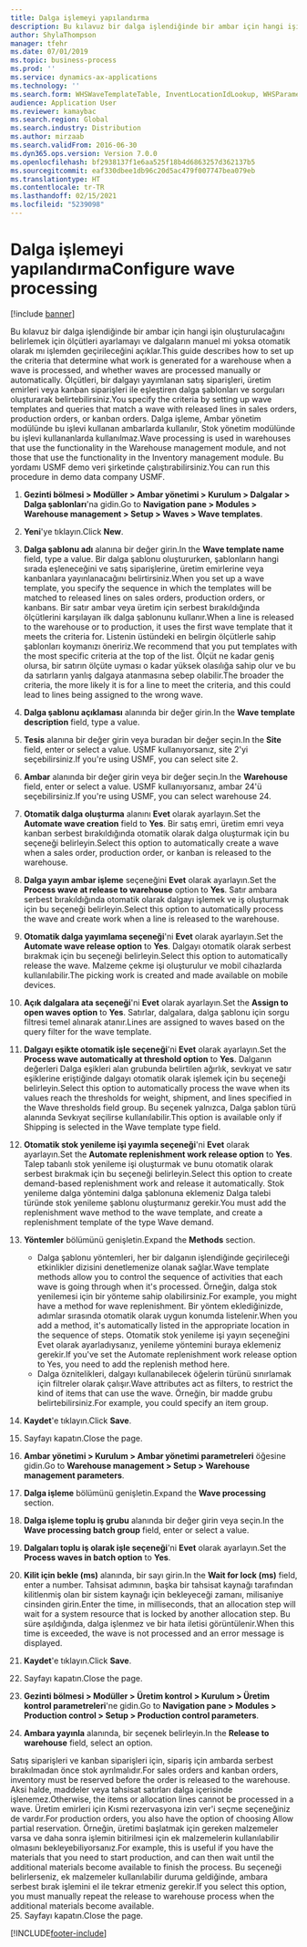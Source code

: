 ```yaml
---
title: Dalga işlemeyi yapılandırma
description: Bu kılavuz bir dalga işlendiğinde bir ambar için hangi işin oluşturulacağını belirlemek için ölçütleri ayarlamayı ve dalgaların manuel mi yoksa otomatik olarak mı işlemden geçirileceğini açıklar.
author: ShylaThompson
manager: tfehr
ms.date: 07/01/2019
ms.topic: business-process
ms.prod: ''
ms.service: dynamics-ax-applications
ms.technology: ''
ms.search.form: WHSWaveTemplateTable, InventLocationIdLookup, WHSParameters, ProdParameters, whswavetablecreatenew, WHSWaveTable, WHSWaveAttributes, WHSKanbanWaveTable, WHSWaveTableListPage, WHSKanbanWaveTableListPage
audience: Application User
ms.reviewer: kamaybac
ms.search.region: Global
ms.search.industry: Distribution
ms.author: mirzaab
ms.search.validFrom: 2016-06-30
ms.dyn365.ops.version: Version 7.0.0
ms.openlocfilehash: bf2938137f1e6aa525f18b4d6863257d362137b5
ms.sourcegitcommit: eaf330dbee1db96c20d5ac479f007747bea079eb
ms.translationtype: HT
ms.contentlocale: tr-TR
ms.lasthandoff: 02/15/2021
ms.locfileid: "5239098"
---
```

# <a name="configure-wave-processing"></a><span data-ttu-id="9c7d8-103">Dalga işlemeyi yapılandırma</span><span class="sxs-lookup"><span data-stu-id="9c7d8-103">Configure wave processing</span></span>

[!include [banner](../../includes/banner.md)]

<span data-ttu-id="9c7d8-104">Bu kılavuz bir dalga işlendiğinde bir ambar için hangi işin oluşturulacağını belirlemek için ölçütleri ayarlamayı ve dalgaların manuel mi yoksa otomatik olarak mı işlemden geçirileceğini açıklar.</span><span class="sxs-lookup"><span data-stu-id="9c7d8-104">This guide describes how to set up the criteria that determine what work is generated for a warehouse when a wave is processed, and whether waves are processed manually or automatically.</span></span> <span data-ttu-id="9c7d8-105">Ölçütleri, bir dalgayı yayımlanan satış siparişleri, üretim emirleri veya kanban siparişleri ile eşleştiren dalga şablonları ve sorguları oluşturarak belirtebilirsiniz.</span><span class="sxs-lookup"><span data-stu-id="9c7d8-105">You specify the criteria by setting up wave templates and queries that match a wave with released lines in sales orders, production orders, or kanban orders.</span></span> <span data-ttu-id="9c7d8-106">Dalga işleme, Ambar yönetim modülünde bu işlevi kullanan ambarlarda kullanılır, Stok yönetim modülünde bu işlevi kullananlarda kullanılmaz.</span><span class="sxs-lookup"><span data-stu-id="9c7d8-106">Wave processing is used in warehouses that use the functionality in the Warehouse management module, and not those that use the functionality in the Inventory management module.</span></span> <span data-ttu-id="9c7d8-107">Bu yordamı USMF demo veri şirketinde çalıştırabilirsiniz.</span><span class="sxs-lookup"><span data-stu-id="9c7d8-107">You can run this procedure in demo data company USMF.</span></span>

1. <span data-ttu-id="9c7d8-108">**Gezinti bölmesi > Modüller > Ambar yönetimi > Kurulum > Dalgalar > Dalga şablonları**'na gidin.</span><span class="sxs-lookup"><span data-stu-id="9c7d8-108">Go to **Navigation pane > Modules > Warehouse management > Setup > Waves > Wave templates**.</span></span>
2. <span data-ttu-id="9c7d8-109">**Yeni**'ye tıklayın.</span><span class="sxs-lookup"><span data-stu-id="9c7d8-109">Click **New**.</span></span>
3. <span data-ttu-id="9c7d8-110">**Dalga şablonu adı** alanına bir değer girin.</span><span class="sxs-lookup"><span data-stu-id="9c7d8-110">In the **Wave template name** field, type a value.</span></span> <span data-ttu-id="9c7d8-111">Bir dalga şablonu oluştururken, şablonların hangi sırada eşleneceğini ve satış siparişlerine, üretim emirlerine veya kanbanlara yayınlanacağını belirtirsiniz.</span><span class="sxs-lookup"><span data-stu-id="9c7d8-111">When you set up a wave template, you specify the sequence in which the templates will be matched to released lines on sales orders, production orders, or kanbans.</span></span> <span data-ttu-id="9c7d8-112">Bir satır ambar veya üretim için serbest bırakıldığında ölçütlerini karşılayan ilk dalga şablonunu kullanır.</span><span class="sxs-lookup"><span data-stu-id="9c7d8-112">When a line is released to the warehouse or to production, it uses the first wave template that it meets the criteria for.</span></span> <span data-ttu-id="9c7d8-113">Listenin üstündeki en belirgin ölçütlerle sahip şablonları koymanızı öneririz.</span><span class="sxs-lookup"><span data-stu-id="9c7d8-113">We recommend that you put templates with the most specific criteria at the top of the list.</span></span> <span data-ttu-id="9c7d8-114">Ölçüt ne kadar geniş olursa, bir satırın ölçüte uyması o kadar yüksek olasılığa sahip olur ve bu da satırların yanlış dalgaya atanmasına sebep olabilir.</span><span class="sxs-lookup"><span data-stu-id="9c7d8-114">The broader the criteria, the more likely it is for a line to meet the criteria, and this could lead to lines being assigned to the wrong wave.</span></span>  
4. <span data-ttu-id="9c7d8-115">**Dalga şablonu açıklaması** alanında bir değer girin.</span><span class="sxs-lookup"><span data-stu-id="9c7d8-115">In the **Wave template description** field, type a value.</span></span>
5. <span data-ttu-id="9c7d8-116">**Tesis** alanına bir değer girin veya buradan bir değer seçin.</span><span class="sxs-lookup"><span data-stu-id="9c7d8-116">In the **Site** field, enter or select a value.</span></span> <span data-ttu-id="9c7d8-117">USMF kullanıyorsanız, site 2'yi seçebilirsiniz.</span><span class="sxs-lookup"><span data-stu-id="9c7d8-117">If you're using USMF, you can select site 2.</span></span>  
6. <span data-ttu-id="9c7d8-118">**Ambar** alanında bir değer girin veya bir değer seçin.</span><span class="sxs-lookup"><span data-stu-id="9c7d8-118">In the **Warehouse** field, enter or select a value.</span></span> <span data-ttu-id="9c7d8-119">USMF kullanıyorsanız, ambar 24'ü seçebilirsiniz.</span><span class="sxs-lookup"><span data-stu-id="9c7d8-119">If you're using USMF, you can select warehouse 24.</span></span>  
7. <span data-ttu-id="9c7d8-120">**Otomatik dalga oluşturma** alanını **Evet** olarak ayarlayın.</span><span class="sxs-lookup"><span data-stu-id="9c7d8-120">Set the **Automate wave creation** field to **Yes**.</span></span> <span data-ttu-id="9c7d8-121">Bir satış emri, üretim emri veya kanban serbest bırakıldığında otomatik olarak dalga oluşturmak için bu seçeneği belirleyin.</span><span class="sxs-lookup"><span data-stu-id="9c7d8-121">Select this option to automatically create a wave when a sales order, production order, or kanban is released to the warehouse.</span></span>  
8. <span data-ttu-id="9c7d8-122">**Dalga yayın ambar işleme** seçeneğini **Evet** olarak ayarlayın.</span><span class="sxs-lookup"><span data-stu-id="9c7d8-122">Set the **Process wave at release to warehouse** option to **Yes**.</span></span> <span data-ttu-id="9c7d8-123">Satır ambara serbest bırakıldığında otomatik olarak dalgayı işlemek ve iş oluşturmak için bu seçeneği belirleyin.</span><span class="sxs-lookup"><span data-stu-id="9c7d8-123">Select this option to automatically process the wave and create work when a line is released to the warehouse.</span></span>  
9. <span data-ttu-id="9c7d8-124">**Otomatik dalga yayımlama seçeneği**'ni **Evet** olarak ayarlayın.</span><span class="sxs-lookup"><span data-stu-id="9c7d8-124">Set the **Automate wave release option** to **Yes**.</span></span> <span data-ttu-id="9c7d8-125">Dalgayı otomatik olarak serbest bırakmak için bu seçeneği belirleyin.</span><span class="sxs-lookup"><span data-stu-id="9c7d8-125">Select this option to automatically release the wave.</span></span> <span data-ttu-id="9c7d8-126">Malzeme çekme işi oluşturulur ve mobil cihazlarda kullanılabilir.</span><span class="sxs-lookup"><span data-stu-id="9c7d8-126">The picking work is created and made available on mobile devices.</span></span>  
10. <span data-ttu-id="9c7d8-127">**Açık dalgalara ata seçeneği**'ni **Evet** olarak ayarlayın.</span><span class="sxs-lookup"><span data-stu-id="9c7d8-127">Set the **Assign to open waves option** to **Yes**.</span></span> <span data-ttu-id="9c7d8-128">Satırlar, dalgalara, dalga şablonu için sorgu filtresi temel alınarak atanır.</span><span class="sxs-lookup"><span data-stu-id="9c7d8-128">Lines are assigned to waves based on the query filter for the wave template.</span></span>  
11. <span data-ttu-id="9c7d8-129">**Dalgayı eşikte otomatik işle seçeneği**'ni **Evet** olarak ayarlayın.</span><span class="sxs-lookup"><span data-stu-id="9c7d8-129">Set the **Process wave automatically at threshold option** to **Yes**.</span></span> <span data-ttu-id="9c7d8-130">Dalganın değerleri Dalga eşikleri alan grubunda belirtilen ağırlık, sevkıyat ve satır eşiklerine eriştiğinde dalgayı otomatik olarak işlemek için bu seçeneği belirleyin.</span><span class="sxs-lookup"><span data-stu-id="9c7d8-130">Select this option to automatically process the wave when its values reach the thresholds for weight, shipment, and lines specified in the Wave thresholds field group.</span></span> <span data-ttu-id="9c7d8-131">Bu seçenek yalnızca, Dalga şablon türü alanında Sevkıyat seçilirse kullanılabilir.</span><span class="sxs-lookup"><span data-stu-id="9c7d8-131">This option is available only if Shipping is selected in the Wave template type field.</span></span>  
12. <span data-ttu-id="9c7d8-132">**Otomatik stok yenileme işi yayımla seçeneği**'ni **Evet** olarak ayarlayın.</span><span class="sxs-lookup"><span data-stu-id="9c7d8-132">Set the **Automate replenishment work release option** to **Yes**.</span></span> <span data-ttu-id="9c7d8-133">Talep tabanlı stok yenileme işi oluşturmak ve bunu otomatik olarak serbest bırakmak için bu seçeneği belirleyin.</span><span class="sxs-lookup"><span data-stu-id="9c7d8-133">Select this option to create demand-based replenishment work and release it automatically.</span></span> <span data-ttu-id="9c7d8-134">Stok yenileme dalga yöntemini dalga şablonuna eklemeniz Dalga talebi türünde stok yenileme şablonu oluşturmanız gerekir.</span><span class="sxs-lookup"><span data-stu-id="9c7d8-134">You must add the replenishment wave method to the wave template, and create a replenishment template of the type Wave demand.</span></span>  
13. <span data-ttu-id="9c7d8-135">**Yöntemler** bölümünü genişletin.</span><span class="sxs-lookup"><span data-stu-id="9c7d8-135">Expand the **Methods** section.</span></span>

    - <span data-ttu-id="9c7d8-136">Dalga şablonu yöntemleri, her bir dalganın işlendiğinde geçirileceği etkinlikler dizisini denetlemenize olanak sağlar.</span><span class="sxs-lookup"><span data-stu-id="9c7d8-136">Wave template methods allow you to control the sequence of activities that each wave is going through when it's processed.</span></span> <span data-ttu-id="9c7d8-137">Örneğin, dalga stok yenilemesi için bir yönteme sahip olabilirsiniz.</span><span class="sxs-lookup"><span data-stu-id="9c7d8-137">For example, you might have a method for wave replenishment.</span></span> <span data-ttu-id="9c7d8-138">Bir yöntem eklediğinizde, adımlar sırasında otomatik olarak uygun konumda listelenir.</span><span class="sxs-lookup"><span data-stu-id="9c7d8-138">When you add a method, it's automatically listed in the appropriate location in the sequence of steps.</span></span> <span data-ttu-id="9c7d8-139">Otomatik stok yenileme işi yayın seçeneğini Evet olarak ayarladıysanız, yenileme yöntemini buraya eklemeniz gerekir.</span><span class="sxs-lookup"><span data-stu-id="9c7d8-139">If you've set the Automate replenishment work release option to Yes, you need to add the replenish method here.</span></span>  
    - <span data-ttu-id="9c7d8-140">Dalga öznitelikleri, dalgayı kullanabilecek öğelerin türünü sınırlamak için filtreler olarak çalışır.</span><span class="sxs-lookup"><span data-stu-id="9c7d8-140">Wave attributes act as filters, to restrict the kind of items that can use the wave.</span></span> <span data-ttu-id="9c7d8-141">Örneğin, bir madde grubu belirtebilirsiniz.</span><span class="sxs-lookup"><span data-stu-id="9c7d8-141">For example, you could specify an item group.</span></span>  
14. <span data-ttu-id="9c7d8-142">**Kaydet**'e tıklayın.</span><span class="sxs-lookup"><span data-stu-id="9c7d8-142">Click **Save**.</span></span>
15. <span data-ttu-id="9c7d8-143">Sayfayı kapatın.</span><span class="sxs-lookup"><span data-stu-id="9c7d8-143">Close the page.</span></span>
16. <span data-ttu-id="9c7d8-144">**Ambar yönetimi > Kurulum > Ambar yönetimi parametreleri** öğesine gidin.</span><span class="sxs-lookup"><span data-stu-id="9c7d8-144">Go to **Warehouse management > Setup > Warehouse management parameters**.</span></span>
17. <span data-ttu-id="9c7d8-145">**Dalga işleme** bölümünü genişletin.</span><span class="sxs-lookup"><span data-stu-id="9c7d8-145">Expand the **Wave processing** section.</span></span>
18. <span data-ttu-id="9c7d8-146">**Dalga işleme toplu iş grubu** alanında bir değer girin veya seçin.</span><span class="sxs-lookup"><span data-stu-id="9c7d8-146">In the **Wave processing batch group** field, enter or select a value.</span></span>
19. <span data-ttu-id="9c7d8-147">**Dalgaları toplu iş olarak işle seçeneği**'ni **Evet** olarak ayarlayın.</span><span class="sxs-lookup"><span data-stu-id="9c7d8-147">Set the **Process waves in batch option** to **Yes**.</span></span>
20. <span data-ttu-id="9c7d8-148">**Kilit için bekle (ms)** alanında, bir sayı girin.</span><span class="sxs-lookup"><span data-stu-id="9c7d8-148">In the **Wait for lock (ms)** field, enter a number.</span></span> <span data-ttu-id="9c7d8-149">Tahsisat adımının, başka bir tahsisat kaynağı tarafından kilitlenmiş olan bir sistem kaynağı için bekleyeceği zamanı, milisaniye cinsinden girin.</span><span class="sxs-lookup"><span data-stu-id="9c7d8-149">Enter the time, in milliseconds, that an allocation step will wait for a system resource that is locked by another allocation step.</span></span> <span data-ttu-id="9c7d8-150">Bu süre aşıldığında, dalga işlenmez ve bir hata iletisi görüntülenir.</span><span class="sxs-lookup"><span data-stu-id="9c7d8-150">When this time is exceeded, the wave is not processed and an error message is displayed.</span></span>  
21. <span data-ttu-id="9c7d8-151">**Kaydet**'e tıklayın.</span><span class="sxs-lookup"><span data-stu-id="9c7d8-151">Click **Save**.</span></span>
22. <span data-ttu-id="9c7d8-152">Sayfayı kapatın.</span><span class="sxs-lookup"><span data-stu-id="9c7d8-152">Close the page.</span></span>
23. <span data-ttu-id="9c7d8-153">**Gezinti bölmesi > Modüller > Üretim kontrol > Kurulum > Üretim kontrol parametreleri**'ne gidin.</span><span class="sxs-lookup"><span data-stu-id="9c7d8-153">Go to **Navigation pane > Modules > Production control > Setup > Production control parameters**.</span></span>
24. <span data-ttu-id="9c7d8-154">**Ambara yayınla** alanında, bir seçenek belirleyin.</span><span class="sxs-lookup"><span data-stu-id="9c7d8-154">In the **Release to warehouse** field, select an option.</span></span>

<span data-ttu-id="9c7d8-155">Satış siparişleri ve kanban siparişleri için, sipariş için ambarda serbest bırakılmadan önce stok ayrılmalıdır.</span><span class="sxs-lookup"><span data-stu-id="9c7d8-155">For sales orders and kanban orders, inventory must be reserved before the order is released to the warehouse.</span></span> <span data-ttu-id="9c7d8-156">Aksi halde, maddeler veya tahsisat satırları dalga içerisinde işlenemez.</span><span class="sxs-lookup"><span data-stu-id="9c7d8-156">Otherwise, the items or allocation lines cannot be processed in a wave.</span></span> <span data-ttu-id="9c7d8-157">Üretim emirleri için Kısmi rezervasyona izin ver'i seçme seçeneğiniz de vardır.</span><span class="sxs-lookup"><span data-stu-id="9c7d8-157">For production orders, you also have the option of choosing Allow partial reservation.</span></span> <span data-ttu-id="9c7d8-158">Örneğin, üretimi başlatmak için gereken malzemeler varsa ve daha sonra işlemin bitirilmesi için ek malzemelerin kullanılabilir olmasını bekleyebiliyorsanız.</span><span class="sxs-lookup"><span data-stu-id="9c7d8-158">For example, this is useful if you have the materials that you need to start production, and can then wait until the additional materials become available to finish the process.</span></span> <span data-ttu-id="9c7d8-159">Bu seçeneği belirlerseniz, ek malzemeler kullanılabilir duruma geldiğinde, ambara serbest bırak işlemini el ile tekrar etmeniz gerekir.</span><span class="sxs-lookup"><span data-stu-id="9c7d8-159">If you select this option, you must manually repeat the release to warehouse process when the additional materials become available.</span></span>  
25. <span data-ttu-id="9c7d8-160">Sayfayı kapatın.</span><span class="sxs-lookup"><span data-stu-id="9c7d8-160">Close the page.</span></span>



[!INCLUDE[footer-include](../../../includes/footer-banner.md)]